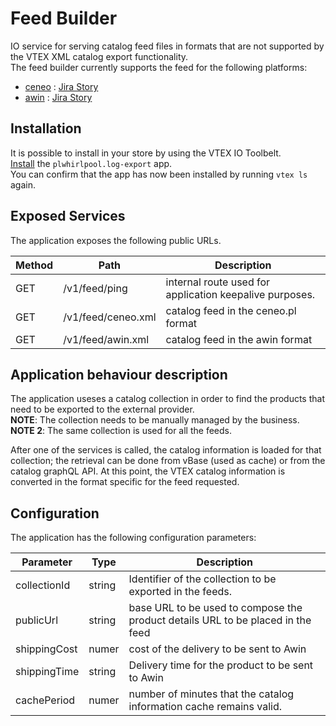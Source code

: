 # Feed Builder
IO service for serving catalog feed files in formats that are not supported by the VTEX XML catalog export functionality. <br>
The feed builder currently supports the feed for the following platforms: 
- [ceneo](https://www.ceneo.pl/) : [Jira Story](https://whirlpoolgtm.atlassian.net/browse/RUN-432)
- [awin](https://www.awin.com/) : [Jira Story](https://whirlpoolgtm.atlassian.net/browse/RUN-1106)


## Installation
It is possible to install in your store by using the VTEX IO Toolbelt. <br>
[Install](https://vtex.io/docs/recipes/development/installing-an-app/) the `plwhirlpool.log-export` app.<br>
You can confirm that the app has now been installed by running `vtex ls` again. 

## Exposed Services
The application exposes the following public URLs.

| Method | Path               | Description                                             |
|--------|--------------------|---------------------------------------------------------|
| GET    | /v1/feed/ping      | internal route used for application keepalive purposes. |
| GET    | /v1/feed/ceneo.xml | catalog feed in the ceneo.pl format                     |
| GET    | /v1/feed/awin.xml  | catalog feed in the awin format                         |


## Application behaviour description
The application useses a catalog collection in order to find the products that need to be exported to the external provider. <br>
**NOTE**: The collection needs to be manually managed by the business.
**NOTE 2**: The same collection is used for all the feeds.


After one of the services is called, the catalog information is loaded for that collection; the retrieval can be done from vBase (used as cache) or from the catalog graphQL API. 
At this point, the VTEX catalog information is converted in the format specific for the feed requested. 

## Configuration
The application has the following configuration parameters: 

| Parameter    | Type   | Description                                                                     |
|--------------|--------|---------------------------------------------------------------------------------|
| collectionId | string | Identifier of the collection to be exported in the feeds.                       |
| publicUrl    | string | base URL to be used to compose the product details URL to be placed in the feed |
| shippingCost | numer  | cost of the delivery to be sent to Awin                                         |
| shippingTime | string | Delivery time for the product to be sent to Awin                                |
| cachePeriod  | numer  | number of minutes that the catalog information cache remains valid.             |
